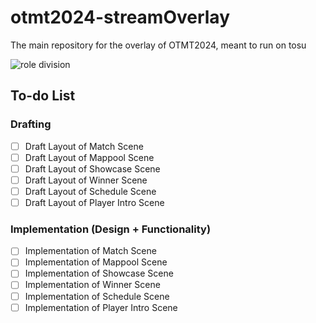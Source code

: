 # otmt2024-streamOverlay
The main repository for the overlay of OTMT2024, meant to run on tosu

![role division](https://cdn.discordapp.com/attachments/793324125723820086/1214122088709881866/image.png?ex=65f7f64f&is=65e5814f&hm=3634df9ccb1b157029e64caa9f9c1438fc61d380ca0186101f63bc254c2be109&)

## To-do List

### Drafting
- [ ] Draft Layout of Match Scene
- [ ] Draft Layout of Mappool Scene
- [ ] Draft Layout of Showcase Scene
- [ ] Draft Layout of Winner Scene
- [ ] Draft Layout of Schedule Scene
- [ ] Draft Layout of Player Intro Scene
### Implementation (Design + Functionality)
- [ ] Implementation of Match Scene
- [ ] Implementation of Mappool Scene
- [ ] Implementation of Showcase Scene
- [ ] Implementation of Winner Scene
- [ ] Implementation of Schedule Scene
- [ ] Implementation of Player Intro Scene
